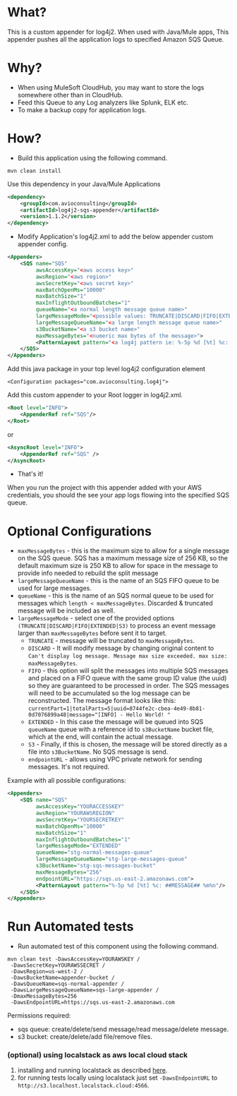 What?
====================
This is a custom appender for log4j2. When used with Java/Mule apps, This appender pushes all the application logs to
specified Amazon SQS Queue.

Why?
====================

* When using MuleSoft CloudHub, you may want to store the logs somewhere other than in CloudHub.
* Feed this Queue to any Log analyzers like Splunk, ELK etc.
* To make a backup copy for application logs.

How?
==========================

* Build this application using the following command.

```mvn clean install```

Use this dependency in your Java/Mule Applications

```xml
<dependency>
    <groupId>com.avioconsulting</groupId>
    <artifactId>log4j2-sqs-appender</artifactId>
    <version>1.1.2</version>
</dependency>
```

* Modify Application's log4j2.xml to add the below appender custom appender config.

```xml
<Appenders>
    <SQS name="SQS" 
         awsAccessKey="<aws access key>"
         awsRegion="<aws region>"
         awsSecretKey="<aws secret key>"
         maxBatchOpenMs="10000"
         maxBatchSize="1"
         maxInflightOutboundBatches="1"
         queueName="<a normal length message queue name>"
         largeMessageMode="<possible values: TRUNCATE|DISCARD|FIFO|EXTENDED|S3>"
         largeMessageQueueName="<a large length message queue name>"
         s3BucketName="<a s3 bucket name>"
         maxMessageBytes="<numeric max bytes of the message>">
         <PatternLayout pattern="<a log4j pattern ie: %-5p %d [%t] %c: ##MESSAGE## %m%n>"/>
    </SQS>
</Appenders>
```

Add this java package in your top level log4j2 configuration element

```<Configuration packages="com.avioconsulting.log4j">```

Add this custom appender to your Root logger in log4j2.xml.

```xml
<Root level="INFO">
    <AppenderRef ref="SQS"/>
</Root>      
```

or

```xml
<AsyncRoot level="INFO">
    <AppenderRef ref="SQS" />
</AsyncRoot>
```

* That's it!

When you run the project with this appender added with your AWS credentials, you should the see your app logs flowing
into the specified SQS queue.

Optional Configurations
=======================

* `maxMessageBytes` - this is the maximum size to allow for a single message on the SQS queue. SQS has a maximum message
  size of 256 KB, so the default maximum size is 250 KB to allow for space in the message to provide info needed to
  rebuild the split message
* `largeMessageQueueName` - this is the name of an SQS FIFO queue to be used for large messages.
* `queueName` - this is the name of an SQS normal queue to be used for messages which `length < maxMessageBytes`.
  Discarded & truncated message will be included as well.
* `largeMessageMode` - select one of the provided options `(TRUNCATE|DISCARD|FIFO|EXTENDED|S3)` to process an event message larger than `maxMessageBytes`
  before sent it to target.
    * `TRUNCATE` - message will be truncated to `maxMessageBytes`.
    * `DISCARD` - It will modify message by changing original content
      to `Can't display log message. Message max size exceeded. max size: maxMessageBytes`.
    * `FIFO` - this option will split the messages into multiple SQS messages and placed on a FIFO queue with the same
      group ID value (the uuid) so they are guaranteed to be processed in order. The SQS messages will need to be
      accumulated so the log message can be reconstructed.
      The message format looks like
      this: `currentPart=1|totalParts=5|uuid=8744fe2c-cbea-4e49-8b81-0d7076899a48|message="[INFO] - Hello World! "` 
    * `EXTENDED` - In this case the message will be queued into SQS `queueName` queue with a reference id to `s3BucketName`
      bucket file, which at the end, will contain the actual message.
    * `S3` - Finally, if this is chosen, the message will be stored directly as a file into `s3BucketName`. No SQS
      message is send.
    * `endpointURL` - allows using VPC private network for sending messages. It's not required.

Example with all possible configurations:

```xml
<Appenders>
    <SQS name="SQS" 
         awsAccessKey="YOURACCESSKEY"
         awsRegion="YOURAWSREGION"
         awsSecretKey="YOURSECRETKEY"
         maxBatchOpenMs="10000"
         maxBatchSize="1"
         maxInflightOutboundBatches="1"
         largeMessageMode="EXTENDED"
         queueName="stg-normal-messages-queue"
         largeMessageQueueName="stg-large-messages-queue"
         s3BucketName="stg-sqs-messages-bucket"
         maxMessageBytes="256"
         endpointURL="https://sqs.us-east-2.amazonaws.com">
         <PatternLayout pattern="%-5p %d [%t] %c: ##MESSAGE## %m%n"/>
    </SQS>
</Appenders>
```
Run Automated tests
==========================
* Run automated test of this component using the following command.
```
mvn clean test -DawsAccessKey=YOURAWSKEY /
 -DawsSecretKey=YOURAWSSECRET / 
 -DawsRegion=us-west-2 /
 -DawsBucketName=appender-bucket /
 -DawsQueueName=sqs-normal-appender / 
 -DawsLargeMessageQueueName=sqs-large-appender /
 -DmaxMessageBytes=256
 -DawsEndpointURL=https://sqs.us-east-2.amazonaws.com
```

Permissions required:
* sqs queue: create/delete/send message/read message/delete message.
* s3 bucket: create/delete/add file/remove files.

### (optional) using localstack as aws local cloud stack

1. installing and running localstack as described [here](https://docs.localstack.cloud/getting-started/installation/).
2. for running tests locally using localstack just set `-DawsEndpointURL` to `http://s3.localhost.localstack.cloud:4566`.



